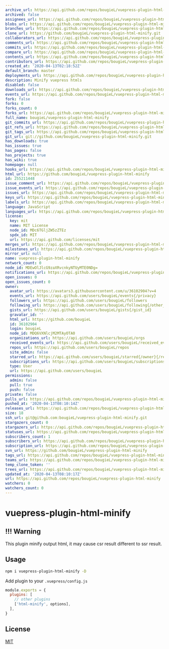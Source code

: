 ```yaml
---
archive_url: https://api.github.com/repos/bougieL/vuepress-plugin-html-minify/{archive_format}{/ref}
archived: false
assignees_url: https://api.github.com/repos/bougieL/vuepress-plugin-html-minify/assignees{/user}
blobs_url: https://api.github.com/repos/bougieL/vuepress-plugin-html-minify/git/blobs{/sha}
branches_url: https://api.github.com/repos/bougieL/vuepress-plugin-html-minify/branches{/branch}
clone_url: https://github.com/bougieL/vuepress-plugin-html-minify.git
collaborators_url: https://api.github.com/repos/bougieL/vuepress-plugin-html-minify/collaborators{/collaborator}
comments_url: https://api.github.com/repos/bougieL/vuepress-plugin-html-minify/comments{/number}
commits_url: https://api.github.com/repos/bougieL/vuepress-plugin-html-minify/commits{/sha}
compare_url: https://api.github.com/repos/bougieL/vuepress-plugin-html-minify/compare/{base}...{head}
contents_url: https://api.github.com/repos/bougieL/vuepress-plugin-html-minify/contents/{+path}
contributors_url: https://api.github.com/repos/bougieL/vuepress-plugin-html-minify/contributors
created_at: '2020-04-13T02:18:52Z'
default_branch: master
deployments_url: https://api.github.com/repos/bougieL/vuepress-plugin-html-minify/deployments
description: Minify vuepress htmls
disabled: false
downloads_url: https://api.github.com/repos/bougieL/vuepress-plugin-html-minify/downloads
events_url: https://api.github.com/repos/bougieL/vuepress-plugin-html-minify/events
fork: false
forks: 0
forks_count: 0
forks_url: https://api.github.com/repos/bougieL/vuepress-plugin-html-minify/forks
full_name: bougieL/vuepress-plugin-html-minify
git_commits_url: https://api.github.com/repos/bougieL/vuepress-plugin-html-minify/git/commits{/sha}
git_refs_url: https://api.github.com/repos/bougieL/vuepress-plugin-html-minify/git/refs{/sha}
git_tags_url: https://api.github.com/repos/bougieL/vuepress-plugin-html-minify/git/tags{/sha}
git_url: git://github.com/bougieL/vuepress-plugin-html-minify.git
has_downloads: true
has_issues: true
has_pages: false
has_projects: true
has_wiki: true
homepage: null
hooks_url: https://api.github.com/repos/bougieL/vuepress-plugin-html-minify/hooks
html_url: https://github.com/bougieL/vuepress-plugin-html-minify
id: 255211448
issue_comment_url: https://api.github.com/repos/bougieL/vuepress-plugin-html-minify/issues/comments{/number}
issue_events_url: https://api.github.com/repos/bougieL/vuepress-plugin-html-minify/issues/events{/number}
issues_url: https://api.github.com/repos/bougieL/vuepress-plugin-html-minify/issues{/number}
keys_url: https://api.github.com/repos/bougieL/vuepress-plugin-html-minify/keys{/key_id}
labels_url: https://api.github.com/repos/bougieL/vuepress-plugin-html-minify/labels{/name}
language: JavaScript
languages_url: https://api.github.com/repos/bougieL/vuepress-plugin-html-minify/languages
license:
  key: mit
  name: MIT License
  node_id: MDc6TGljZW5zZTEz
  spdx_id: MIT
  url: https://api.github.com/licenses/mit
merges_url: https://api.github.com/repos/bougieL/vuepress-plugin-html-minify/merges
milestones_url: https://api.github.com/repos/bougieL/vuepress-plugin-html-minify/milestones{/number}
mirror_url: null
name: vuepress-plugin-html-minify
network_count: 0
node_id: MDEwOlJlcG9zaXRvcnkyNTUyMTE0NDg=
notifications_url: https://api.github.com/repos/bougieL/vuepress-plugin-html-minify/notifications{?since,all,participating}
open_issues: 0
open_issues_count: 0
owner:
  avatar_url: https://avatars3.githubusercontent.com/u/36102904?v=4
  events_url: https://api.github.com/users/bougieL/events{/privacy}
  followers_url: https://api.github.com/users/bougieL/followers
  following_url: https://api.github.com/users/bougieL/following{/other_user}
  gists_url: https://api.github.com/users/bougieL/gists{/gist_id}
  gravatar_id: ''
  html_url: https://github.com/bougieL
  id: 36102904
  login: bougieL
  node_id: MDQ6VXNlcjM2MTAyOTA0
  organizations_url: https://api.github.com/users/bougieL/orgs
  received_events_url: https://api.github.com/users/bougieL/received_events
  repos_url: https://api.github.com/users/bougieL/repos
  site_admin: false
  starred_url: https://api.github.com/users/bougieL/starred{/owner}{/repo}
  subscriptions_url: https://api.github.com/users/bougieL/subscriptions
  type: User
  url: https://api.github.com/users/bougieL
permissions:
  admin: false
  pull: true
  push: false
private: false
pulls_url: https://api.github.com/repos/bougieL/vuepress-plugin-html-minify/pulls{/number}
pushed_at: '2020-04-13T08:10:14Z'
releases_url: https://api.github.com/repos/bougieL/vuepress-plugin-html-minify/releases{/id}
size: 18
ssh_url: git@github.com:bougieL/vuepress-plugin-html-minify.git
stargazers_count: 0
stargazers_url: https://api.github.com/repos/bougieL/vuepress-plugin-html-minify/stargazers
statuses_url: https://api.github.com/repos/bougieL/vuepress-plugin-html-minify/statuses/{sha}
subscribers_count: 1
subscribers_url: https://api.github.com/repos/bougieL/vuepress-plugin-html-minify/subscribers
subscription_url: https://api.github.com/repos/bougieL/vuepress-plugin-html-minify/subscription
svn_url: https://github.com/bougieL/vuepress-plugin-html-minify
tags_url: https://api.github.com/repos/bougieL/vuepress-plugin-html-minify/tags
teams_url: https://api.github.com/repos/bougieL/vuepress-plugin-html-minify/teams
temp_clone_token: ''
trees_url: https://api.github.com/repos/bougieL/vuepress-plugin-html-minify/git/trees{/sha}
updated_at: '2020-04-13T08:10:17Z'
url: https://api.github.com/repos/bougieL/vuepress-plugin-html-minify
watchers: 0
watchers_count: 0
---
```


# vuepress-plugin-html-minify

## !!! Warning

This plugin minify output html, it may cause csr result different to ssr result.

## Usage

```bash
npm i vuepress-plugin-html-minify -D
```

Add plugin to your `.vuepress/config.js`

```js
module.exports = {
  plugins: [
    // other plugins
    ['html-minify', options],
  ],
}
```

## License

[MIT](https://raw.githubusercontent.com/Bougie/vuepress-plugin-html-minify/master/LICENSE)
